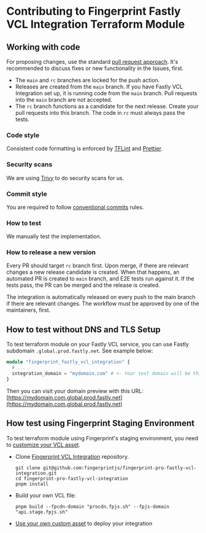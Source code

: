 # Contributing to Fingerprint Fastly VCL Integration Terraform Module

## Working with code


For proposing changes, use the standard [pull request approach](https://docs.github.com/en/pull-requests/collaborating-with-pull-requests/proposing-changes-to-your-work-with-pull-requests/creating-a-pull-request). It's recommended to discuss fixes or new functionality in the Issues, first.

* The `main` and `rc` branches are locked for the push action.
* Releases are created from the `main` branch. If you have Fastly VCL Integration set up, it is running code from the `main` branch. Pull requests into the `main` branch are not accepted.
* The `rc` branch functions as a candidate for the next release. Create your pull requests into this branch. The code in `rc` must always pass the tests.

### Code style

Consistent code formatting is enforced by [TFLint](https://github.com/terraform-linters/tflint) and [Prettier](https://prettier.io/).

### Security scans

We are using [Trivy](https://aquasecurity.github.io/trivy/v0.47/tutorials/misconfiguration/terraform/) to do security scans for us.

### Commit style

You are required to follow [conventional commits](https://www.conventionalcommits.org) rules.

### How to test

We manually test the implementation.

### How to release a new version

Every PR should target `rc` branch first. Upon merge, if there are relevant changes a new release candidate is created.
When that happens, an automated PR is created to `main` branch, and E2E tests run against it. If the tests pass, the PR can be merged and the release is created.

The integration is automatically released on every push to the main branch if there are relevant changes. The workflow must be approved by one of the maintainers, first.

## How to test without DNS and TLS Setup

To test terraform module on your Fastly VCL service, you can use Fastly subdomain `.global.prod.fastly.net`. See example below:

```terraform
module "fingerprint_fastly_vcl_integration" {
  # ...
  integration_domain = "mydomain.com" # <- Your test domain will be this: `https://mydomain.com.global.prod.fastly.net`
}
```

Then you can visit your domain preview with this URL: [https://mydomain.com.global.prod.fastly.net](https://mydomain.com.global.prod.fastly.net)

## How test using Fingerprint Staging Environment

To test terraform module using Fingerprint's staging environment, you need to [customize your VCL asset](https://github.com/fingerprintjs/fingerprint-pro-fastly-vcl-integration?tab=readme-ov-file#customizing-the-template).

- Clone [Fingerprint VCL Integration](https://github.com/fingerprintjs/fingerprint-pro-fastly-vcl-integration) repository.
  ```shell
  git clone git@github.com:fingerprintjs/fingerprint-pro-fastly-vcl-integration.git
  cd fingerprint-pro-fastly-vcl-integration
  pnpm install
  ```
- Build your own VCL file:
  ```shell
  pnpm build --fpcdn-domain "procdn.fpjs.sh" --fpjs-domain "api.stage.fpjs.sh"
  ```
- [Use your own custom asset](./README.md#custom-vcl) to deploy your integration

